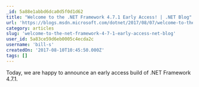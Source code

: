 ```yaml
---
_id: 5a88e1abbd6dca0d5f0d1d62
title: "Welcome to the .NET Framework 4.7.1 Early Access! | .NET Blog"
url: 'https://blogs.msdn.microsoft.com/dotnet/2017/08/07/welcome-to-the-net-framework-4-7-1-early-access/'
category: articles
slug: 'welcome-to-the-net-framework-4-7-1-early-access-net-blog'
user_id: 5a83ce59d6eb0005c4ecda2c
username: 'bill-s'
createdOn: '2017-08-10T10:45:50.000Z'
tags: []
---
```


Today, we are happy to announce an early access build of .NET Framework 4.7.1. 
